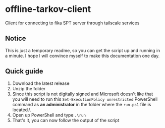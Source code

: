 # offline-tarkov-client
Client for connecting to fika SPT server through tailscale services

## Notice
This is just a temporary readme, so you can get the script up and running in a minute. I hope I will convince myself to make this documentation one day.

## Quick guide
1. Download the latest release
2. Unzip the folder
3. Since this script is not digitally signed and Microsoft doesn't like that you will need to run this ```Set-ExecutionPolicy unrestricted``` PowerShell command as **an administrator** in the folder where the ```run.ps1``` file is located.\
4. Open up PowerShell and type ```.\run```
5. That's it, you can now follow the output of the script

